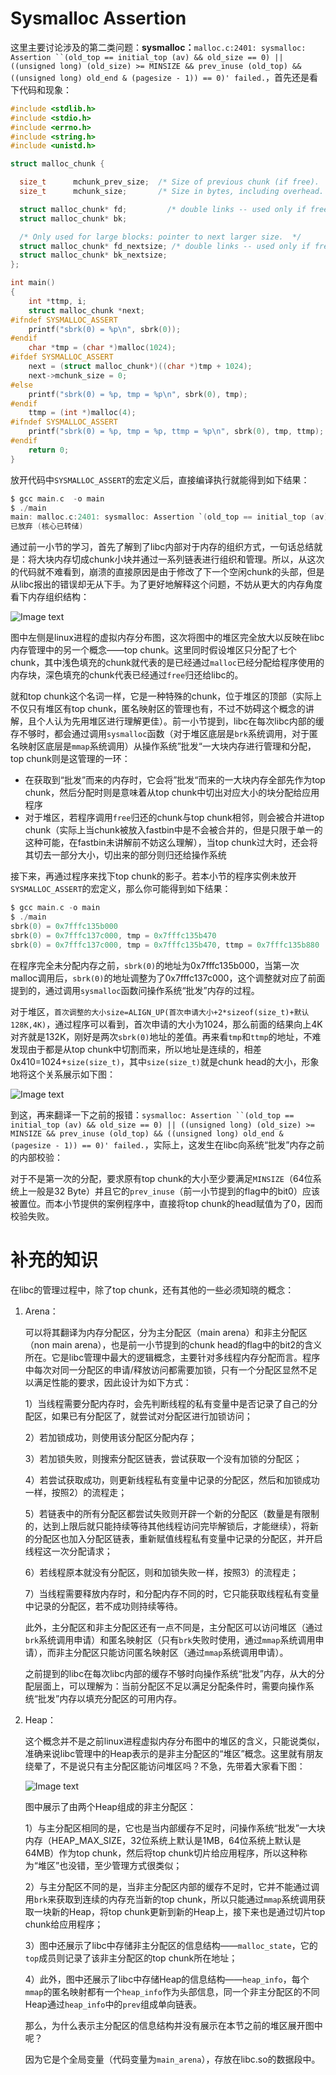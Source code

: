 # Sysmalloc Assertion

这里主要讨论涉及的第二类问题：**sysmalloc：**`malloc.c:2401: sysmalloc: Assertion ``(old_top == initial_top (av) && old_size == 0) || ((unsigned long) (old_size) >= MINSIZE && prev_inuse (old_top) && ((unsigned long) old_end & (pagesize - 1)) == 0)' failed.`，首先还是看下代码和现象：

```C
#include <stdlib.h>
#include <stdio.h>
#include <errno.h>
#include <string.h>
#include <unistd.h>

struct malloc_chunk {

  size_t      mchunk_prev_size;  /* Size of previous chunk (if free).  */
  size_t      mchunk_size;       /* Size in bytes, including overhead. */

  struct malloc_chunk* fd;         /* double links -- used only if free. */
  struct malloc_chunk* bk;

  /* Only used for large blocks: pointer to next larger size.  */
  struct malloc_chunk* fd_nextsize; /* double links -- used only if free. */
  struct malloc_chunk* bk_nextsize;
};

int main()
{
    int *ttmp, i;
    struct malloc_chunk *next;
#ifndef SYSMALLOC_ASSERT
    printf("sbrk(0) = %p\n", sbrk(0));
#endif
    char *tmp = (char *)malloc(1024);
#ifdef SYSMALLOC_ASSERT
    next = (struct malloc_chunk*)((char *)tmp + 1024);
    next->mchunk_size = 0;
#else
    printf("sbrk(0) = %p, tmp = %p\n", sbrk(0), tmp);
#endif
    ttmp = (int *)malloc(4);
#ifndef SYSMALLOC_ASSERT
    printf("sbrk(0) = %p, tmp = %p, ttmp = %p\n", sbrk(0), tmp, ttmp);
#endif
	return 0;
}
```

放开代码中`SYSMALLOC_ASSERT`的宏定义后，直接编译执行就能得到如下结果：

```c
$ gcc main.c  -o main
$ ./main
main: malloc.c:2401: sysmalloc: Assertion `(old_top == initial_top (av) && old_size == 0) || ((unsigned long) (old_size) >= MINSIZE && prev_inuse (old_top) && ((unsigned long) old_end & (pagesize - 1)) == 0)' failed.
已放弃 (核心已转储)
```

通过前一小节的学习，首先了解到了libc内部对于内存的组织方式，一句话总结就是：将大块内存切成chunk小块并通过一系列链表进行组织和管理。所以，从这次的代码就不难看到，崩溃的直接原因是由于修改了下一个空闲chunk的头部，但是从libc报出的错误却无从下手。为了更好地解释这个问题，不妨从更大的内存角度看下内存组织结构：

![Image text](https://github.com/CallonHuang/EngineerLinux/raw/master/img-storage/topchunk%E5%88%9D%E8%AF%86.png)

图中左侧是linux进程的虚拟内存分布图，这次将图中的堆区完全放大以反映在libc内存管理中的另一个概念——top chunk。这里同时假设堆区只分配了七个chunk，其中浅色填充的chunk就代表的是已经通过`malloc`已经分配给程序使用的内存块，深色填充的chunk代表已经通过`free`归还给libc的。

就和top chunk这个名词一样，它是一种特殊的chunk，位于堆区的顶部（实际上不仅只有堆区有top chunk，匿名映射区的管理也有，不过不妨碍这个概念的讲解，且个人认为先用堆区进行理解更佳）。前一小节提到，libc在每次libc内部的缓存不够时，都会通过调用`sysmalloc`函数（对于堆区底层是`brk`系统调用，对于匿名映射区底层是`mmap`系统调用）从操作系统”批发“一大块内存进行管理和分配，top chunk则是这管理的一环：

- 在获取到“批发”而来的内存时，它会将”批发“而来的一大块内存全部先作为top chunk，然后分配时则是意味着从top chunk中切出对应大小的块分配给应用程序
- 对于堆区，若程序调用`free`归还的chunk与top chunk相邻，则会被合并进top chunk（实际上当chunk被放入fastbin中是不会被合并的，但是只限于单一的这种可能，在fastbin未讲解前不妨这么理解），当top chunk过大时，还会将其切去一部分大小，切出来的部分则归还给操作系统

接下来，再通过程序来找下top chunk的影子。若本小节的程序实例未放开`SYSMALLOC_ASSERT`的宏定义，那么你可能得到如下结果：

```c
$ gcc main.c -o main
$ ./main
sbrk(0) = 0x7fffc135b000
sbrk(0) = 0x7fffc137c000, tmp = 0x7fffc135b470
sbrk(0) = 0x7fffc137c000, tmp = 0x7fffc135b470, ttmp = 0x7fffc135b880
```

在程序完全未分配内存之前，`sbrk(0)`的地址为0x7fffc135b000，当第一次malloc调用后，`sbrk(0)`的地址调整为了0x7fffc137c000，这个调整就对应了前面提到的，通过调用`sysmalloc`函数问操作系统“批发”内存的过程。

对于堆区，`首次调整的大小size=ALIGN_UP(首次申请大小+2*sizeof(size_t)+默认128K,4K)`，通过程序可以看到，首次申请的大小为1024，那么前面的结果向上4K对齐就是132K，刚好是两次`sbrk(0)`地址的差值。再来看`tmp`和`ttmp`的地址，不难发现由于都是从top chunk中切割而来，所以地址是连续的，相差0x410=1024+`size(size_t)`，其中`size(size_t)`就是chunk head的大小，形象地将这个关系展示如下图：

![Image text](https://github.com/CallonHuang/EngineerLinux/raw/master/img-storage/topchunk%E9%9A%8Fmalloc%E5%8F%98%E5%8C%96.png)

到这，再来翻译一下之前的报错：`sysmalloc: Assertion ``(old_top == initial_top (av) && old_size == 0) || ((unsigned long) (old_size) >= MINSIZE && prev_inuse (old_top) && ((unsigned long) old_end & (pagesize - 1)) == 0)' failed.`，实际上，这发生在libc向系统“批发”内存之前的内部校验：

对于不是第一次的分配，要求原有top chunk的大小至少要满足`MINSIZE`（64位系统上一般是32 Byte）并且它的`prev_inuse`（前一小节提到的flag中的bit0）应该被置位。而本小节提供的案例程序中，直接将top chunk的head赋值为了0，因而校验失败。



# 补充的知识

在libc的管理过程中，除了top chunk，还有其他的一些必须知晓的概念：

1. Arena：

   可以将其翻译为内存分配区，分为主分配区（main arena）和非主分配区（non main arena），也是前一小节提到的chunk head的flag中的bit2的含义所在。它是libc管理中最大的逻辑概念，主要针对多线程内存分配而言。程序中每次对同一分配区的申请/释放访问都需要加锁，只有一个分配区显然不足以满足性能的要求，因此设计为如下方式：

   1）当线程需要分配内存时，会先判断线程的私有变量中是否记录了自己的分配区，如果已有分配区了，就尝试对分配区进行加锁访问；

   2）若加锁成功，则使用该分配区分配内存；

   3）若加锁失败，则搜索分配区链表，尝试获取一个没有加锁的分配区；

   4）若尝试获取成功，则更新线程私有变量中记录的分配区，然后和加锁成功一样，按照2）的流程走；

   5）若链表中的所有分配区都尝试失败则开辟一个新的分配区（数量是有限制的，达到上限后就只能持续等待其他线程访问完毕解锁后，才能继续），将新的分配区也加入分配区链表，重新赋值线程私有变量中记录的分配区，并开启线程这一次分配请求；

   6）若线程原本就没有分配区，则和加锁失败一样，按照3）的流程走；

   7）当线程需要释放内存时，和分配内存不同的时，它只能获取线程私有变量中记录的分配区，若不成功则持续等待。

   此外，主分配区和非主分配区还有一点不同是，主分配区可以访问堆区（通过`brk`系统调用申请）和匿名映射区（只有`brk`失败时使用，通过`mmap`系统调用申请），而非主分配区只能访问匿名映射区（通过`mmap`系统调用申请）。

   之前提到的libc在每次libc内部的缓存不够时向操作系统“批发”内存，从大的分配层面上，可以理解为：当前分配区不足以满足分配条件时，需要向操作系统“批发”内存以填充分配区的可用内存。

2. Heap：

   这个概念并不是之前linux进程虚拟内存分布图中的堆区的含义，只能说类似，准确来说libc管理中的Heap表示的是非主分配区的“堆区”概念。这里就有朋友绕晕了，不是说只有主分配区能访问堆区吗？不急，先带着大家看下图：

   ![Image text](https://github.com/CallonHuang/EngineerLinux/raw/master/img-storage/heap%E5%88%9D%E8%AF%86.png)

   图中展示了由两个Heap组成的非主分配区：
   
   1）与主分配区相同的是，它也是当内部缓存不足时，问操作系统“批发”一大块内存（HEAP_MAX_SIZE，32位系统上默认是1MB，64位系统上默认是64MB）作为top chunk，然后将top chunk切片给应用程序，所以这种称为“堆区”也没错，至少管理方式很类似；
   
   2）与主分配区不同的是，当非主分配区内部的缓存不足时，它并不能通过调用`brk`来获取到连续的内存充当新的top chunk，所以只能通过`mmap`系统调用获取一块新的Heap，将top chunk更新到新的Heap上，接下来也是通过切片top chunk给应用程序；
   
   3）图中还展示了libc中存储非主分配区的信息结构——`malloc_state`，它的`top`成员则记录了该非主分配区的top chunk所在地址；
   
   4）此外，图中还展示了libc中存储Heap的信息结构——`heap_info`，每个`mmap`的匿名映射都有一个`heap_info`作为头部信息，同一个非主分配区的不同Heap通过`heap_info`中的`prev`组成单向链表。
   
   那么，为什么表示主分配区的信息结构并没有展示在本节之前的堆区展开图中呢？
   
   因为它是个全局变量（代码变量为`main_arena`），存放在libc.so的数据段中。

